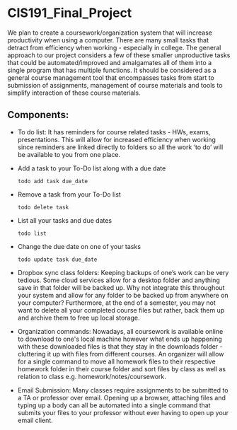 # CIS191_Final_Project
We plan to create a coursework/organization system that will increase productivity when using a computer. There are many small tasks that detract from efficiency when working - especially in college. The general approach to our project considers a few of these smaller unproductive tasks that could be automated/improved and amalgamates all of them into a single program that has multiple functions. It should be considered as a general course management tool that encompasses tasks from start to submission of assignments, management of course materials and tools to simplify interaction of these course materials.


## Components:

- To do list: It has reminders for course related tasks - HWs, exams, presentations. This will allow for increased efficiency when working since reminders are linked directly to folders so all the work ‘to do’ will be available to you from one place.
- Add a task to your To-Do list along with a due date
  ```
  todo add task due_date
  ```
- Remove a task from your To-Do list
  ```
  todo delete task
- List all your tasks and due dates
  ```
  todo list
  ```
- Change the due date on one of your tasks
  ```
  todo update task due_date
  ```

- Dropbox sync class folders: Keeping backups of one’s work can be very tedious. Some cloud services allow for a desktop folder and anything save in that folder will be backed up. Why not integrate this throughout your system and allow for any folder to be backed up from anywhere on your computer? Furthermore, at the end of a semester, you may not want to delete all your completed course files but rather, back them up and archive them to free up local storage.

- Organization commands: Nowadays, all coursework is available online to download to one's local machine however what ends up happening with these downloaded files is that they stay in the downloads folder - cluttering it up with files from different courses. An organizer will allow for a single command to move all homework files to their respective homework folder in their course folder and sort files by class as well as relation to class e.g. homework/notes/coursework. 

- Email Submission: Many classes require assignments to be submitted to a TA or professor over email. Opening up a browser, attaching files and typing up a body can all be automated into a single command that submits your files to your professor without ever having to open up your email client. 
